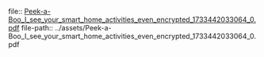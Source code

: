 file:: [Peek-a-Boo_I_see_your_smart_home_activities_even_encrypted_1733442033064_0.pdf](../assets/Peek-a-Boo_I_see_your_smart_home_activities_even_encrypted_1733442033064_0.pdf)
file-path:: ../assets/Peek-a-Boo_I_see_your_smart_home_activities_even_encrypted_1733442033064_0.pdf
